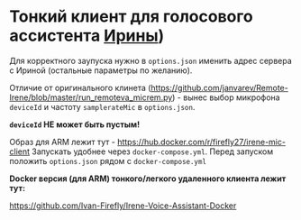 # Тонкий клиент для голосового ассистента [Ирины](https://github.com/janvarev/Irene-Voice-Assistant))

Для корректного заупуска нужно в `options.json` именить адрес сервера с Ириной (остальные параметры по желанию).

Отличие от оригинального клинета (https://github.com/janvarev/Remote-Irene/blob/master/run_remoteva_micrem.py) - вынес выбор микрофона `deviceId` и частоту `samplerateMic` в `options.json`.

**`deviceId` НЕ может быть пустым!**

Образ для ARM лежит тут - https://hub.docker.com/r/firefly27/irene-mic-client
Запускать удобнее через `docker-compose.yml`. Перед запуском положить `options.json` рядом с `docker-compose.yml`


**Docker версия (для ARM) тонкого/легкого удаленного клиента лежит тут:**

https://github.com/Ivan-Firefly/Irene-Voice-Assistant-Docker
